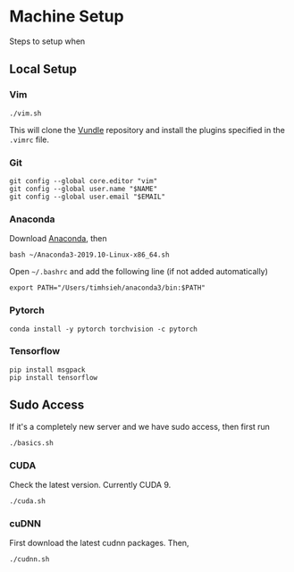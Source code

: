 # Machine Setup

Steps to setup when 

## Local Setup

### Vim
```
./vim.sh
```
This will clone the [Vundle](https://github.com/VundleVim/Vundle.vim.git) repository and install the plugins specified in the `.vimrc` file.

### Git

```
git config --global core.editor "vim"
git config --global user.name "$NAME"
git config --global user.email "$EMAIL"
```

### Anaconda

Download [Anaconda](https://www.anaconda.com/distribution/), then
```
bash ~/Anaconda3-2019.10-Linux-x86_64.sh
```
Open `~/.bashrc` and add the following line (if not added automatically)
```
export PATH="/Users/timhsieh/anaconda3/bin:$PATH"
```


### Pytorch
```
conda install -y pytorch torchvision -c pytorch
```

### Tensorflow
```
pip install msgpack
pip install tensorflow
```


## Sudo Access
If it's a completely new server and we have sudo access, then first run
```
./basics.sh
```

### CUDA
Check the latest version. Currently CUDA 9.
```
./cuda.sh
```

### cuDNN
First download the latest cudnn packages. Then,
```
./cudnn.sh
```
